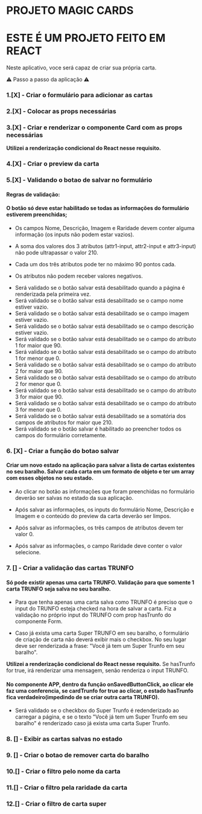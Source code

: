 # PROJETO MAGIC CARDS

# ESTE É UM PROJETO FEITO EM REACT

Neste aplicativo, voce será capaz de criar sua própria carta.

⚠️ Passo a passo da aplicação ⚠️

### 1.[X] - Criar o formulário para adicionar as cartas
### 2.[X] - Colocar as props necessárias
### 3.[X] - Criar e renderizar o componente Card com as props necessárias
 **Utilizei a renderização condicional do React nesse requisito.**
### 4.[X] - Criar o preview da carta
### 5.[X] - Validando o botao de salvar no formulário
#### Regras de validação:

#### O botão só deve estar habilitado se todas as informações do formulário estiverem preenchidas;

- Os campos Nome, Descrição, Imagem e Raridade devem conter alguma informação (os inputs não podem estar vazios).

- A soma dos valores dos 3 atributos (attr1-input, attr2-input e attr3-input) não pode ultrapassar o valor 210.

- Cada um dos três atributos pode ter no máximo 90 pontos cada.

- Os atributos não podem receber valores negativos.

* Será validado se o botão salvar está desabilitado quando a página é renderizada pela primeira vez.
* Será validado se o botão salvar está desabilitado se o campo nome estiver vazio.
* Será validado se o botão salvar está desabilitado se o campo imagem estiver vazio.
* Será validado se o botão salvar está desabilitado se o campo descrição estiver vazio.
* Será validado se o botão salvar está desabilitado se o campo do atributo 1 for maior que 90.
* Será validado se o botão salvar está desabilitado se o campo do atributo 1 for menor que 0.
* Será validado se o botão salvar está desabilitado se o campo do atributo 2 for maior que 90.
* Será validado se o botão salvar está desabilitado se o campo do atributo 2 for menor que 0.
* Será validado se o botão salvar está desabilitado se o campo do atributo 3 for maior que 90.
* Será validado se o botão salvar está desabilitado se o campo do atributo 3 for menor que 0.
* Será validado se o botão salvar está desabilitado se a somatória dos campos de atributos for maior que 210.
* Será validado se o botão salvar é habilitado ao preencher todos os campos do formulário corretamente.

### 6. [X] - Criar a função do botao salvar

#### Criar um novo estado na aplicação para salvar a lista de cartas existentes no seu baralho. Salvar cada carta em um formato de objeto e ter um array com esses objetos no seu estado.

- Ao clicar no botão as informações que foram preenchidas no formulário deverão ser salvas no estado da sua aplicação.

- Após salvar as informações, os inputs do formulário Nome, Descrição e Imagem e o conteúdo do preview da carta deverão ser limpos.

- Após salvar as informações, os três campos de atributos devem ter valor 0.

- Após salvar as informações, o campo Raridade deve conter o valor selecione.

### 7. [] - Criar a validação das cartas TRUNFO

#### Só pode existir apenas uma carta TRUNFO. Validação para que somente 1 carta TRUNFO seja salva no seu baralho.

* Para que tenha apenas uma carta salva como TRUNFO é preciso que o input do TRUNFO esteja checked na hora de salvar a carta. Fiz a validação no próprio input do TRUNFO com prop hasTrunfo do componente Form.

* Caso já exista uma carta Super TRUNFO em seu baralho, o formulário de criação de carta não deverá exibir mais o checkbox. No seu lugar deve ser renderizada a frase: "Você já tem um Super Trunfo em seu baralho".

 **Utilizei a renderização condicional do React nesse requisito.**
 Se hasTrunfo for true, irá renderizar uma mensagem, senão renderiza o input TRUNFO.

 #### No componente APP, dentro da função onSavedButtonClick, ao clicar ele faz uma conferencia, se cardTrunfo for true ao clicar, o estado hasTrunfo fica verdadeiro(impedindo de se criar outra carta TRUNFO).

* Será validado se o checkbox do Super Trunfo é redenderizado ao carregar a página, e se o texto "Você já tem um Super Trunfo em seu baralho" é renderizado caso já exista uma carta Super Trunfo.

### 8. [] - Exibir as cartas salvas no estado
### 9. [] - Criar o botao de remover carta do baralho
### 10.[] - Criar o filtro pelo nome da carta
### 11.[] - Criar o filtro pela raridade da carta
### 12.[] - Criar o filtro de carta super
